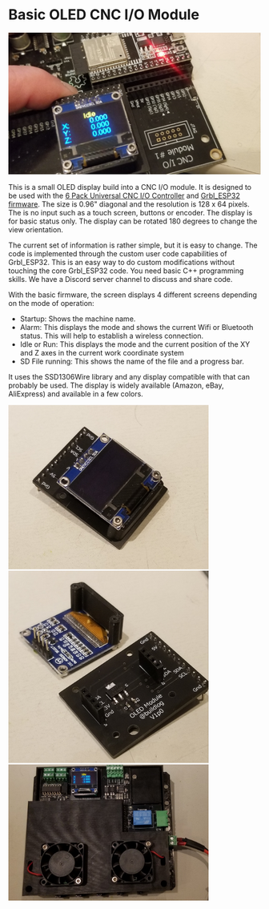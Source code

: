 # Basic OLED CNC I/O Module

<img src="https://github.com/bdring/Basic_OLED_CNC_IO_MODULE/blob/main/images/OLED_Module_1.jpg" width="600">

This is a small OLED display build into a CNC I/O module. It is designed to be used with the [6 Pack Universal CNC I/O Controller](https://github.com/bdring/6-Pack_CNC_Controller) and [Grbl_ESP32 firmware](https://github.com/bdring/Grbl_Esp32). The size is 0.96" diagonal and the resolution is 128 x 64 pixels. The is no input such as a touch screen, buttons or encoder. The display is for basic status only. The display can be rotated 180 degrees to change the view orientation.

The current set of information is rather simple, but it is easy to change. The code is implemented through the custom user code capabilities of Grbl_ESP32. This is an easy way to do custom modifications without touching the core Grbl_ESP32 code. You need basic C++ programming skills.  We have a Discord server channel to discuss and share code.

With the basic firmware, the screen displays 4 different screens depending on the mode of operation:

- Startup: Shows the machine name.
- Alarm: This displays the mode and shows the current Wifi or Bluetooth status. This will help to establish a wireless connection.
- Idle or Run: This displays the mode and the current position of the XY and Z axes in the current work coordinate system
- SD File running: This shows the name of the file and a progress bar.

It uses the SSD1306Wire library and any display compatible with that can probably be used.  The display is widely available (Amazon, eBay, AliExpress) and available in a few colors.

<img src="https://github.com/bdring/Basic_OLED_CNC_IO_MODULE/blob/main/images/OLED_Module_2.jpg" width="400">
<img src="https://github.com/bdring/Basic_OLED_CNC_IO_MODULE/blob/main/images/OLED_Module_3.jpg" width="400">
<img src="https://github.com/bdring/Basic_OLED_CNC_IO_MODULE/blob/main/images/OLED_Module_4.jpg" width="400">

